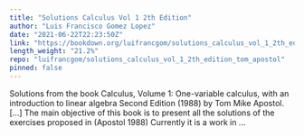 ```yaml
---
title: "Solutions Calculus Vol 1 2th Edition"
author: "Luis Francisco Gomez Lopez"
date: "2021-06-22T22:23:50Z"
link: "https://bookdown.org/luifrancgom/solutions_calculus_vol_1_2th_edition_tom_apostol/"
length_weight: "21.2%"
repo: "luifrancgom/solutions_calculus_vol_1_2th_edition_tom_apostol"
pinned: false
---
```


Solutions from the book Calculus, Volume 1: One-variable calculus, with an introduction to linear algebra Second Edition (1988) by Tom Mike Apostol. [...] The main objective of this book is to present all the solutions of the exercises proposed in (Apostol 1988) Currently it is a work in ...

